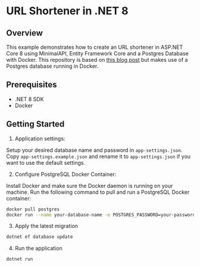 # URL Shortener in .NET 8

## Overview

This example demonstrates how to create an URL shortener in ASP.NET Core 8 using MinimalAPI, Entity Framework Core and a Postgres Database with Docker.
This repository is based on [this blog post](https://www.milanjovanovic.tech/blog/how-to-build-a-url-shortener-with-dotnet) but makes use of a Postgres database running in Docker.

## Prerequisites
- .NET 8 SDK
- Docker

## Getting Started

1. Application settings:

Setup your desired database name and password in `app-settings.json`. Copy `app-settings.example.json` and rename it to `app-settings.json` if you want to use the default settings.

2. Configure PostgreSQL Docker Container:

Install Docker and make sure the Docker daemon is running on your machine.
Run the following command to pull and run a PostgreSQL Docker container:

```bash
docker pull postgres
docker run --name your-database-name -e POSTGRES_PASSWORD=your-password -p 5432:5432 -d postgres
``` 

3. Apply the latest migration
```bash
dotnet ef database update
```

4. Run the application
```bash
dotnet run
```